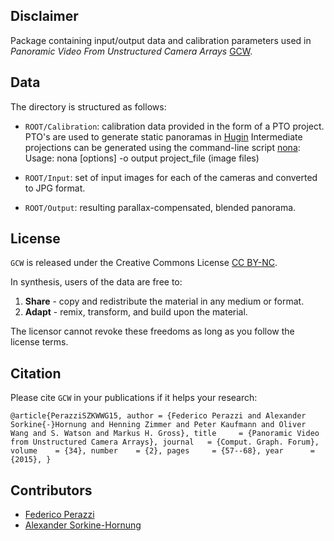 
Disclaimer
--------------

Package containing input/output data and calibration parameters used in *Panoramic Video From Unstructured Camera Arrays* [GCW](/projects/panoramic_video/index.html).

Data
-----------------

The directory is structured as follows:

- `ROOT/Calibration`: calibration data provided in the form of a PTO project.
   PTO's are used to generate static panoramas in [Hugin](http://wiki.panotools.org/Hugin)
	 Intermediate projections can be generated using the command-line script
	 [nona](http://hugin.sourceforge.net/docs/nona/nona.txt):
	 Usage: nona [options] -o output project_file (image files)

- `ROOT/Input`: set of input images for each of the cameras and converted to JPG format.

- `ROOT/Output`: resulting parallax-compensated, blended panorama.

License
--------------

`GCW` is released under the Creative Commons License [CC BY-NC](http://creativecommons.org/licenses/by-nc/4.0/).

In synthesis, users of the data are free to:

1. **Share** - copy and redistribute the material in any medium or format.
2. **Adapt** - remix, transform, and build upon the material.

The licensor cannot revoke these freedoms as long as you follow the license terms.

Citation
--------------

Please cite `GCW` in your publications if it helps your research:

   `@article{PerazziSZKWWG15,
      author = {Federico Perazzi and
                Alexander Sorkine{-}Hornung and
                Henning Zimmer and
                Peter Kaufmann and
                Oliver Wang and
                S. Watson and
                Markus H. Gross},
      title     = {Panoramic Video from Unstructured Camera Arrays},
      journal   = {Comput. Graph. Forum},
      volume    = {34},
      number    = {2},
      pages     = {57--68},
      year      = {2015},
    }`

Contributors
--------------
- [Federico Perazzi](https://fperazzi.github.io)
- [Alexander Sorkine-Hornung](https://www.disneyresearch.com/people/alexander-hornung/)


